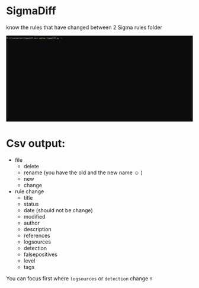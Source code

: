 # SigmaDiff
know the rules that have changed between 2 Sigma rules folder

![SigmaDiff 0.5](SigmaDiff.gif "In action")

# Csv output:

* file
  * delete
  * rename (you have the old and the new name :relaxed: )
  * new
  * change
* rule change
  * title
  * status
  * date (should not be change)
  * modified
  * author
  * description
  * references
  * logsources
  * detection
  * falsepositives
  * level
  * tags

You can focus first where `logsources` or `detection` change `Y`
